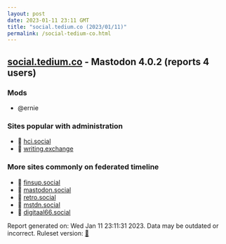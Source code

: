 ```yaml
---
layout: post
date: 2023-01-11 23:11 GMT
title: "social.tedium.co (2023/01/11)"
permalink: /social-tedium-co.html
---
```



## [social.tedium.co](https://social.tedium.co) - Mastodon 4.0.2 (reports 4 users)

### Mods
 * @ernie

### Sites popular with administration

* 🐘 [hci.social](/hci-social.html)
* 🐘 [writing.exchange](/writing-exchange.html)

### More sites commonly on federated timeline

* 🐘 [finsup.social](/finsup-social.html)
* 🐘 [mastodon.social](/mastodon-social.html)
* 🐘 [retro.social](/retro-social.html)
* 🐘 [mstdn.social](/mstdn-social.html)
* 🐘 [digitaal66.social](/digitaal66-social.html)

Report generated on: Wed Jan 11 23:11:31 2023. Data may be outdated or incorrect.
Ruleset version: [🧁](/version-cupcake)
